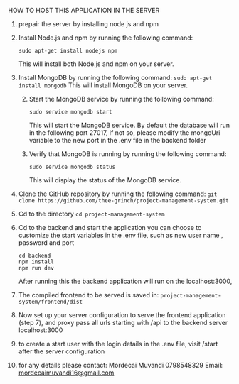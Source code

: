 HOW TO HOST THIS APPLICATION IN THE SERVER
1. prepair the server by installing node js and npm
2. Install Node.js and npm by running the following command:
    ```
    sudo apt-get install nodejs npm
    ```
    This will install both Node.js and npm on your server.

3. Install MongoDB by running the following command:
        ```
        sudo apt-get install mongodb
        ```
        This will install MongoDB on your server.

    2. Start the MongoDB service by running the following command:
        ```
        sudo service mongodb start
        ```
        This will start the MongoDB service.
        By default the database will run in the following port 27017, if not so, please modify the mongoUri variable to the new port in the 
            .env file in the backend folder

    3. Verify that MongoDB is running by running the following command:
        ```
        sudo service mongodb status
        ```
        This will display the status of the MongoDB service.
4. Clone the GitHub repository by running the following command:
        ```
        git clone https://github.com/thee-grinch/project-management-system.git
        ```
    
5. Cd to the  directory
        ```
        cd project-management-system
        ```
6. Cd to the backend and start the application
    you can choose to customize the start variables in the .env file, such as new user name , password  and port

    ```
    cd backend 
    npm install
    npm run dev
    ```
    After running this the backend application will run on the localhost:3000,
7.  The compiled frontend to be served is saved in:
        ``` project-management-system/frontend/dist
        ```
8.   Now set up your server configuration to serve the frontend application (step 7), and proxy pass all urls starting with /api to the backend server localhost:3000
9.   to create a start user with the login details in the .env file, visit /start after the server configuration
10. for any details please contact:
    Mordecai Muvandi 0798548329
    Email: mordecaimuvandi16@gmail.com
